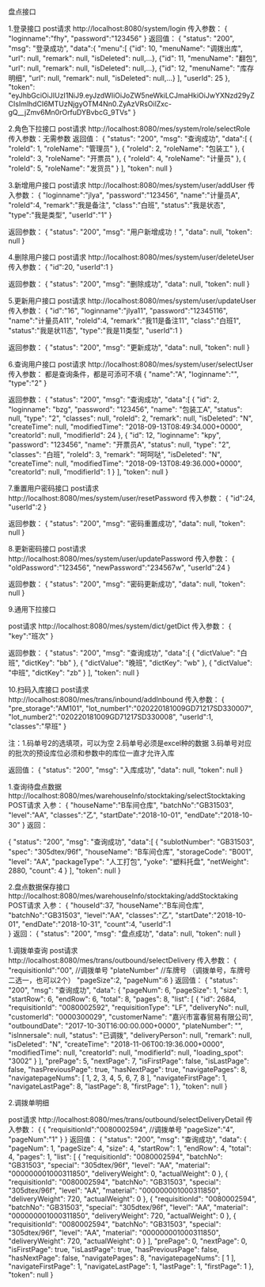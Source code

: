 盘点接口

1.登录接口
post请求
http://localhost:8080/system/login
传入参数：
{
  "loginname":"fhy",
  "password":"123456"
}
返回值：
{
    "status": "200",
    "msg": "登录成功",
    "data":{
    "menu":[
        {"id": 10, "menuName": "调拨出库", "url": null, "remark": null, "isDeleted": null,…},
        {"id": 11, "menuName": "翻包", "url": null, "remark": null, "isDeleted": null,…},
        {"id": 12, "menuName": "库存明细", "url": null, "remark": null, "isDeleted": null,…}
    ],
    "userId": 25
    },
    "token": "eyJhbGciOiJIUzI1NiJ9.eyJzdWIiOiJoZW5neWkiLCJmaHkiOiJwYXNzd29yZCIsImlhdCI6MTUzNjgyOTM4Nn0.ZyAzVRsOilZxc-gQ__jZmv6Mn0rOrfuDYBvbcG_9TVs"
}



2.角色下拉接口
post请求
http://localhost:8080/mes/system/role/selectRole
传入参数：无需参数
返回值：
{
    "status": "200",
    "msg": "查询成功",
    "data":[
        {
        "roleId": 1,
        "roleName": "管理员"
        },
        {
        "roleId": 2,
        "roleName": "包装工"
        },
        {
        "roleId": 3,
        "roleName": "开票员"
        },
        {
        "roleId": 4,
        "roleName": "计量员"
        },
        {
        "roleId": 5,
        "roleName": "发货员"
        }
    ],
    "token": null
}



3.新增用户接口
post请求
http://localhost:8080/mes/system/user/addUser
传入参数：
{
  "loginname":"jlya",
  "password":"123456",
  "name":"计量员A",
  "roleId":4,
  "remark":"我是备注",
  "class":"白班",
  "status":"我是状态",
  "type":"我是类型",
  "userId":"1"
}

返回参数：
{
"status": "200",
"msg": "用户新增成功！",
"data": null,
"token": null
}

4.删除用户接口
post请求
http://localhost:8080/mes/system/user/deleteUser
传入参数：
{
  "id":20,
  "userId":1
}

返回参数：
{
"status": "200",
"msg": "删除成功",
"data": null,
"token": null
}

5.更新用户接口
post请求
http://localhost:8080/mes/system/user/updateUser
传入参数：
{
  "id":"16",
  "loginname":"jlya11",
  "password":"12345116",
  "name":"计量员A11",
  "roleId":4,
  "remark":"我11是备注11",
  "class":"白班1",
  "status":"我是状11态",
  "type":"我是11类型",
  "userId":1
}

返回参数：
{
"status": "200",
"msg": "更新成功",
"data": null,
"token": null
}

6.查询用户接口
post请求
http://localhost:8080/mes/system/user/selectUser
传入参数：
都是查询条件，都是可添可不填
{
    "name":"A",
    "loginname":"",
    "type":"2"
}

返回参数：
{
"status": "200",
"msg": "查询成功",
"data":[
    {
        "id": 2,
        "loginname": "bzg",
        "password": "123456",
        "name": "包装工A",
        "status": null,
        "type": "2",
        "classes": null,
        "roleId": 2,
        "remark": null,
        "isDeleted": "N",
        "createTime": null,
        "modifiedTime": "2018-09-13T08:49:34.000+0000",
        "creatorId": null,
        "modifierId": 24
    },
    {
        "id": 12,
        "loginname": "kpy",
        "password": "123456",
        "name": "开票员A",
        "status": null,
        "type": "2",
        "classes": "白班",
        "roleId": 3,
        "remark": "呵呵哒",
        "isDeleted": "N",
        "createTime": null,
        "modifiedTime": "2018-09-13T08:49:36.000+0000",
        "creatorId": null,
        "modifierId": 1
    }
    ],
    "token": null
}

7.重置用户密码接口
post请求
http://localhost:8080/mes/system/user/resetPassword
传入参数：
{
    "id":24,
    "userId":2
}

返回参数：
{
    "status": "200",
    "msg": "密码重置成功",
    "data": null,
    "token": null
}

8.更新密码接口
post请求
http://localhost:8080/mes/system/user/updatePassword
传入参数：
{
    "oldPassword":"123456",
    "newPassword":"234567w",
    "userId":24
}

返回参数：
{
    "status": "200",
    "msg": "密码更新成功",
    "data": null,
    "token": null
}

9.通用下拉接口

post请求
http://localhost:8080/mes/system/dict/getDict
传入参数：
{
"key":"班次"
}

返回参数：
{
    "status": "200",
    "msg": "查询成功",
    "data":[
        {
        "dictValue": "白班",
        "dictKey": "bb"
        },
        {
        "dictValue": "晚班",
        "dictKey": "wb"
        },
        {
        "dictValue": "中班",
        "dictKey": "zb"
        }
    ],
    "token": null
}


10.扫码入库接口
post请求
http://localhost:8080/mes/trans/inbound/addInbound
传入参数：
{
  "pre_storage":"AM101",
  "lot_number1":"020220181009GD71217SD330007",
  "lot_number2":"020220181009GD71217SD330008",
  "userId":1,
  "classes":"早班"
}

注：1.码单号2的选填项，可以为空
    2.码单号必须是excel种的数据
	3.码单号对应的批次的预设库位必须和参数中的库位一直才允许入库

返回值：
{
"status": "200",
"msg": "入库成功",
"data": null,
"token": null
}





1.查询待盘点数据
http://localhost:8080/mes/warehouseInfo/stocktaking/selectStocktaking
POST请求
入参：
{
  "houseName":"B车间仓库",
  "batchNo":"GB31503",
  "level":"AA",
  "classes":"乙",
  "startDate":"2018-10-01",
  "endDate":"2018-10-30"
}
返回：

{
"status": "200",
"msg": "查询成功",
"data":[
  {
  "sublotNumber": "GB31503",
  "spec": "305dtex/96f",
  "houseName": "B车间仓库",
  "storageCode": "B001",
  "level": "AA",
  "packageType": "人工打包",
  "yoke": "塑料托盘",
  "netWeight": 2880,
  "count": 4
  }
],
"token": null
}

2.盘点数据保存接口
http://localhost:8080/mes/warehouseInfo/stocktaking/addStocktaking
POST请求
入参：
{
  "houseId":37,
  "houseName":"B车间仓库",
  "batchNo":"GB31503",
  "level":"AA",
  "classes":"乙",
  "startDate":"2018-10-01",
  "endDate":"2018-10-31",
  "count":4,
  "userId":1  
}
返回：
{
"status": "200",
"msg": "盘点成功",
"data": null,
"token": null
}



1.调拨单查询
post请求
http://localhost:8080/mes/trans/outbound/selectDelivery
传入参数：
{
	"requisitionId":"00", //调拨单号
	"plateNumber"                     //车牌号  （调拨单号，车牌号二选一，也可以2个）
	"pageSize":2,
	"pageNum":6
}
返回值：
{
    "status": "200",
    "msg": "查询成功",
    "data": {
        "pageNum": 6,
        "pageSize": 1,
        "size": 1,
        "startRow": 6,
        "endRow": 6,
        "total": 8,
        "pages": 8,
        "list": [
            {
                "id": 2684,
                "requisitionId": "0080002592",
                "requisitionType": "LF",
                "deliveryNo": null,
                "customerId": "0000300029",
                "customerName": "嘉兴市富春贸易有限公司",
                "outboundDate": "2017-10-30T16:00:00.000+0000",
                "plateNumber": "",
                "isInnersale": null,
                "status": "已调拨",
                "deliveryPerson": null,
                "remark": null,
                "isDeleted": "N",
                "createTime": "2018-11-06T00:19:36.000+0000",
                "modifiedTime": null,
                "creatorId": null,
                "modifierId": null,
                "loading_spot": "3002"
            }
        ],
        "prePage": 5,
        "nextPage": 7,
        "isFirstPage": false,
        "isLastPage": false,
        "hasPreviousPage": true,
        "hasNextPage": true,
        "navigatePages": 8,
        "navigatepageNums": [
            1,
            2,
            3,
            4,
            5,
            6,
            7,
            8
        ],
        "navigateFirstPage": 1,
        "navigateLastPage": 8,
        "lastPage": 8,
        "firstPage": 1
    },
    "token": null
}

2.调拨单明细

post请求
http://localhost:8080/mes/trans/outbound/selectDeliveryDetail
传入参数：
{
	{
	"requisitionId":"0080002594", //调拨单号
	"pageSize":"4",
	"pageNum":"1"
	}
}
返回值：
{
    "status": "200",
    "msg": "查询成功",
    "data": {
        "pageNum": 1,
        "pageSize": 4,
        "size": 4,
        "startRow": 1,
        "endRow": 4,
        "total": 4,
        "pages": 1,
        "list": [
            {
                "requisitionId": "0080002594",
                "batchNo": "GB31503",
                "special": "305dtex/96f",
                "level": "AA",
                "material": "000000001000311850",
                "deliveryWeight": 0,
                "actualWeight": 0
            },
            {
                "requisitionId": "0080002594",
                "batchNo": "GB31503",
                "special": "305dtex/96f",
                "level": "AA",
                "material": "000000001000311850",
                "deliveryWeight": 720,
                "actualWeight": 0
            },
            {
                "requisitionId": "0080002594",
                "batchNo": "GB31503",
                "special": "305dtex/96f",
                "level": "AA",
                "material": "000000001000311850",
                "deliveryWeight": 720,
                "actualWeight": 0
            },
            {
                "requisitionId": "0080002594",
                "batchNo": "GB31503",
                "special": "305dtex/96f",
                "level": "AA",
                "material": "000000001000311850",
                "deliveryWeight": 720,
                "actualWeight": 0
            }
        ],
        "prePage": 0,
        "nextPage": 0,
        "isFirstPage": true,
        "isLastPage": true,
        "hasPreviousPage": false,
        "hasNextPage": false,
        "navigatePages": 8,
        "navigatepageNums": [
            1
        ],
        "navigateFirstPage": 1,
        "navigateLastPage": 1,
        "lastPage": 1,
        "firstPage": 1
    },
    "token": null
}
